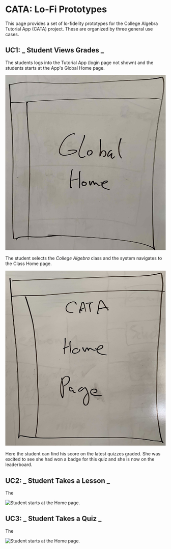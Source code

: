 # CATA: Lo-Fi Prototypes

This page provides a set of lo-fidelity prototypes for the College Algebra Tutorial App (CATA) project.
These are organized by three general use cases.

## UC1: _ Student Views Grades _

The students logs into the Tutorial App (login page not shown) and the students starts at the App's
Global Home page.

![Student starts at the Global Home page.](lo-fi/CATA-GlobalHome-placeholder.jpg)

The student selects the _College Algebra_ class and the system navigates to the Class Home page.

![Student navigates to the Class Home page.](lo-fi/CATA-ClassHome-placeholder.jpg)

Here the student can find his score on the latest quizzes graded.  She was excited to see she had won
a badge for this quiz and she is now on the leaderboard.

## UC2: _ Student Takes a Lesson _

The 

![Student starts at the Home page.](lo-fi/uc1-home-page.jpg)

## UC3: _ Student Takes a Quiz _

The 

![Student starts at the Home page.](lo-fi/uc1-home-page.jpg)
